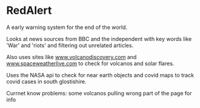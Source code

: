# RedAlert
A early warning system for the end of the world.

Looks at news sources from BBC and the independent with key words like 'War' and 'riots' and filtering out unrelated articles.

Also uses sites like www.volcanodiscovery.com and www.spaceweatherlive.com to check for volcanos and solar flares.

Uses the NASA api to check for near earth objects and covid maps to track covid cases in south glostishire.

Currnet know problems:
some volcanos pulling wrong part of the page for info
